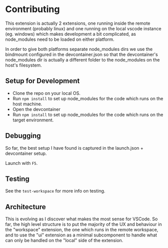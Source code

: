 # Contributing

This extension is actually 2 extensions, one running inside the remote environment (probably linux) and one running on the local vscode instance (eg. windows)
which makes development a bit complicated, as node_modules need to be loaded on either platform.

In order to give both platforms separate node_modules dirs we use the bindmount configured in the devcontainer.json so that the devcontainer's node_modules dir
is actually a different folder to the node_modules on the host's filesystem.

## Setup for Development

- Clone the repo on your local OS.
- Run `npm install` to set up node_modules for the code which runs on the host machine.
- Open the devcontainer
- Run `npm install` to set up node_modules for the code which runs on the target environment.

## Debugging

So far, the best setup I have found is captured in the launch.json + devcontainer setup.

Launch with `F5`.

## Testing

See the `test-workspace` for more info on testing.

## Architecture

This is evolving as I discover what makes the most sense for VSCode.
So far, the high level structure is to put the majority of the UX and behaviour in the "workspace" extension, the one which runs in the remote workspace, and to use the "ui" extension as a minimal subcomponent to handle what can only be handled on the "local" side of the extension.
